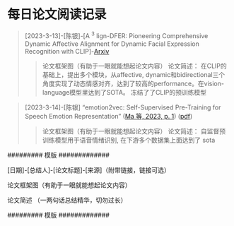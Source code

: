 # 每日论文阅读记录


> [2023-3-13]-[陈银]-[A $^3$ lign-DFER: Pioneering Comprehensive Dynamic Affective Alignment for Dynamic Facial Expression Recognition with CLIP]-[Arxiv](https://arxiv.org/abs/2403.04294)
>  
> > 论文框架图（有助于一眼就能想起论文内容）
> > 论文简述：
> > 在CLIP的基础上，提出多个模块，从affective, dynamic和bidirectional三个角度实现了动态情感对齐，达到了较高的performance。在vision-language模型里达到了SOTA。 冻结了了CLIP的预训练模型


> [2023-3-14]-[陈银]
> “emotion2vec: Self-Supervised Pre-Training for Speech Emotion Representation” ([Ma 等, 2023, p. 1](zotero://select/library/items/7VRD2MS6)) ([pdf](zotero://open-pdf/library/items/JDD3XVM9?page=1&annotation=58YPEKMD))
> > 论文框架图（有助于一眼就能想起论文内容）
> > 论文简述：
> > 自监督预训练模型用于语音情绪识别, 在下游多个数据集上面达到了 sota

######### 模版 #############

[日期]-[总结人]-[论文标题]-[来源]（附带链接，链接可选）

论文框架图（有助于一眼就能想起论文内容）

论文简述 （一两句话总结精华，切勿过长）

######### 模版 #############

